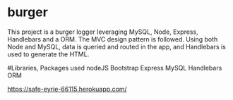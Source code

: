 # burger
This project is a burger logger leveraging MySQL, Node, Express, Handlebars and a ORM. The MVC design pattern is followed. Using both Node and MySQL, data is queried and routed in the app, and Handlebars is used to generate the HTML.

#Libraries, Packages used
nodeJS
Bootstrap
Express
MySQL
Handlebars
ORM

https://safe-eyrie-66115.herokuapp.com/
